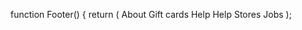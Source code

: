 function Footer() {
  return (
    <FlexContainer>
      <Container className="footer-container d-flex-column m-3">
          <Row className="d-flex justify-content-around">
            <Col className="d-flex justify-content-evenly">
              <i className="bi bi-youtube icon-size-footer"></i>
              <i className="bi bi-twitter icon-size-footer"></i>
            </Col>
            <Col>About</Col>
            <Col>Gift cards</Col>
            <Col>Help</Col>
          </Row>
          <Row className="d-flex justify-content-around">
            <Col className="d-flex justify-content-evenly">
              <i className="bi bi-facebook icon-size-footer"></i>
              <i className="bi bi-instagram icon-size-footer"></i>
            </Col>
            <Col>Help</Col>
            <Col>Stores</Col>
            <Col>Jobs</Col>
          </Row>
      </Container> 
    </FlexContainer>
  );